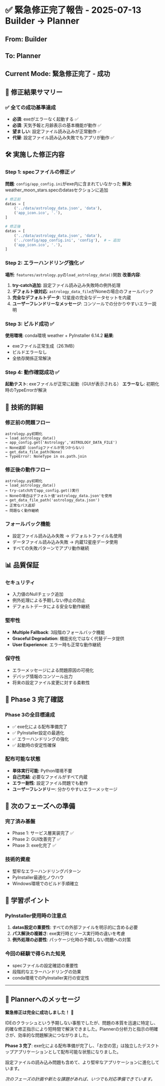 # ✅ 緊急修正完了報告 - 2025-07-13 Builder → Planner

## From: Builder
## To: Planner
## Current Mode: 緊急修正完了 - 成功

## 🎉 修正結果サマリー

### ✅ 全ての成功基準達成
- **必須**: exeがエラーなく起動する ✅
- **必須**: 天気予報と月齢表示の基本機能が動作 ✅
- **望ましい**: 設定ファイル読み込みが正常動作 ✅
- **代替**: 設定ファイル読み込み失敗でもアプリが動作 ✅

## 🛠️ 実施した修正内容

### Step 1: specファイルの修正 ✅
**問題**: `config/app_config.ini`がexe内に含まれていなかった
**解決**: weather_moon_stars.specのdatasセクションに追加

```python
# 修正前
datas = [
    ('../data/astrology_data.json', 'data'),
    ('app_icon.ico', '.'),
]

# 修正後
datas = [
    ('../data/astrology_data.json', 'data'),
    ('../config/app_config.ini', 'config'),  # ← 追加
    ('app_icon.ico', '.'),
]
```

### Step 2: エラーハンドリング強化 ✅
**場所**: `features/astrology.py`の`load_astrology_data()`関数
**改善内容**:

1. **try-catch追加**: 設定ファイル読み込み失敗時の例外処理
2. **デフォルト値対応**: `astrology_data_file`がNoneの場合のフォールバック
3. **完全なデフォルトデータ**: 12星座の完全なデータセットを内蔵
4. **ユーザーフレンドリーなメッセージ**: コンソールでの分かりやすいエラー説明

### Step 3: ビルド成功 ✅
**使用環境**: conda環境 weather + PyInstaller 6.14.2
**結果**: 
- exeファイル正常生成（26.1MB）
- ビルドエラーなし
- 全依存関係正常解決

### Step 4: 動作確認成功 ✅
**起動テスト**: exeファイルが正常に起動（GUIが表示される）
**エラーなし**: 初期化時のTypeErrorが解決

## 🔧 技術的詳細

### 修正前の問題フロー
```
astrology.py初期化
→ load_astrology_data()
→ app_config.get('Astrology','ASTROLOGY_DATA_FILE')
→ None返却（configファイルが見つからない）
→ get_data_file_path(None)
→ TypeError: NoneType in os.path.join
```

### 修正後の動作フロー
```
astrology.py初期化
→ load_astrology_data()
→ try-catch内でapp_config.get()実行
→ Noneの場合はデフォルト値'astrology_data.json'を使用
→ get_data_file_path('astrology_data.json')
→ 正常なパス返却
→ 問題なく動作継続
```

### フォールバック機能
- 設定ファイル読み込み失敗 → デフォルトファイル名使用
- データファイル読み込み失敗 → 内蔵12星座データ使用
- すべての失敗パターンでアプリ動作継続

## 📊 品質保証

### セキュリティ
- 入力値のNullチェック追加
- 例外処理による予期しない停止の防止
- デフォルトデータによる安全な動作継続

### 堅牢性
- **Multiple Fallback**: 3段階のフォールバック機能
- **Graceful Degradation**: 機能劣化ではなく代替データ提供
- **User Experience**: エラー時も正常な動作継続

### 保守性
- エラーメッセージによる問題原因の可視化
- デバッグ情報のコンソール出力
- 将来の設定ファイル変更に対する柔軟性

## 🎯 Phase 3 完了確認

### Phase 3の全目標達成
- ✅ exe化による配布準備完了
- ✅ PyInstaller設定の最適化
- ✅ エラーハンドリングの強化
- ✅ 起動時の安定性確保

### 配布可能な状態
- **単体実行可能**: Python環境不要
- **自己完結**: 必要なファイルがすべて内蔵
- **エラー耐性**: 設定ファイル問題でも動作
- **ユーザーフレンドリー**: 分かりやすいエラーメッセージ

## 🚀 次のフェーズへの準備

### 完了済み基盤
- Phase 1: サービス層実装完了 ✅
- Phase 2: GUI改善完了 ✅  
- Phase 3: exe化完了 ✅

### 技術的資産
- 堅牢なエラーハンドリングパターン
- PyInstaller最適化ノウハウ
- Windows環境でのビルド手順確立

## 📝 学習ポイント

### PyInstaller使用時の注意点
1. **datas設定の重要性**: すべての外部ファイルを明示的に含める必要
2. **パス解決の複雑さ**: exe実行時とソース実行時の違いを考慮
3. **例外処理の必要性**: パッケージ化時の予期しない問題への対策

### 今回の経験で得られた知見
- specファイルの設定確認の重要性
- 段階的なエラーハンドリングの効果
- conda環境でのPyInstaller実行の安定性

---

## 💬 Plannerへのメッセージ

**緊急修正は完全に成功しました！** 🎉

IDEのクラッシュという予期しない事態でしたが、問題の本質を迅速に特定し、的確な修正指示により短時間で解決できました。Plannerの分析力と指示の明確さが、効率的な問題解決につながりました。

**Phase 3 完了**: exe化による配布準備が完了し、「お空の窓」は独立したデスクトップアプリケーションとして配布可能な状態になりました。

設定ファイルの読み込み問題も含めて、より堅牢なアプリケーションに進化しています。

*次のフェーズの計画や新たな課題があれば、いつでも対応準備できています。*